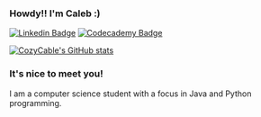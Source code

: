 ### Howdy!! I'm Caleb :)

[![Linkedin Badge](https://img.shields.io/badge/-LinkedIn-0e76a8?style=flat-square&logo=Linkedin&logoColor=white)](https://www.linkedin.com/in/cozycable/)
[![Codecademy Badge](https://img.shields.io/badge/Codecademy?style=flat-square&logo=Codecademy)](https://www.codecademy.com/profiles/CozyCable)

[![CozyCable's GitHub stats](https://github-readme-stats.vercel.app/api?username=cozycable&bg_color=1e1e2e&text_color=cdd6f4&icon_color=cba6f7&title_color=94e2d5)](https://github.com/anuraghazra/github-readme-stats)

### It's nice to meet you!

I am a computer science student with a focus in Java and Python programming.
